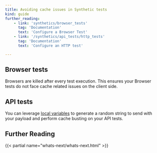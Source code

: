 ```yaml
---
title: Avoiding cache issues in Synthetic tests
kind: guide
further_reading:
    - link: 'synthetics/browser_tests'
      tag: 'Documentation'
      text: 'Configure a Browser Test'
    - link: '/synthetics/api_tests/http_tests'
      tag: 'Documentation'
      text: 'Configure an HTTP test'

---
```


## Browser tests

Browsers are killed after every test execution. This ensures your Browser tests do not face cache related issues on the client side.

## API tests

You can leverage [local variables][1] to generate a random string to send with your payload and perform cache busting on your API tests.

## Further Reading

{{< partial name="whats-next/whats-next.html" >}}

[1]: /synthetics/api_tests/http_tests?tab=requestoptions#create-local-variables
